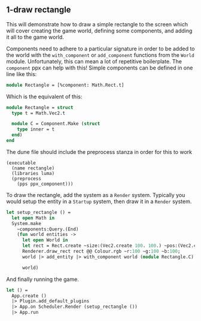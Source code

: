 ## 1-draw rectangle

This will demonstrate how to draw a simple rectangle to the screen which will cover creating the game world, defining some components, and adding it all to the game world.

Components need to adhere to a particular signature in order to be added to the world with the `with_component` or `add_component` functions from the `World` module. Unfortunately, this can mean a lot of repetitive boilerplate. The `component` ppx can help with this! Simple components can be defined in one line like this:

```ocaml
module Rectangle = [%component: Math.Rect.t]

```

Which is the equivalent of this:

```ocaml
module Rectangle = struct
  type t = Math.Vec2.t

  module C = Component.Make (struct
    type inner = t
  end)
end
```

The dune file should include the preprocess stanza in order for this to work

```dune
(executable
  (name rectangle)
  (libraries luma)
  (preprocess
    (pps ppx_component)))
```

To draw the rectangle, add the system as a `Render` system. Typically you would setup the entity in a `Startup` system, then draw it in a `Render` system.

```ocaml
let setup_rectangle () =
  let open Math in
  System.make
    ~components:Query.(End)
    (fun world entities ->
      let open World in
      let rect = Rect.create ~size:(Vec2.create 100. 100.) ~pos:(Vec2.create 20. 50.) in
      Renderer.draw_rect rect @@ Colour.rgb ~r:100 ~g:100 ~b:100;
      world |> add_entity |> with_component world (module Rectangle.C) rect |> ignore;

      world)
```

And finally running the game.

```ocaml
let () =
  App.create ()
  |> Plugin.add_default_plugins
  |> App.on Scheduler.Render (setup_rectangle ())
  |> App.run
```
